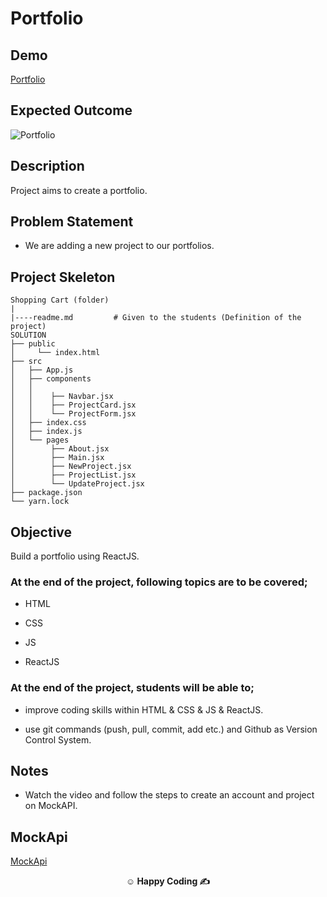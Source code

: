 

# Portfolio

## Demo
  <a href="https://portfolionew-esra.netlify.app/" target="_blank">Portfolio</a>
  
## Expected Outcome

![Portfolio](portfolio.gif)


## Description

Project aims to create a portfolio.

## Problem Statement

- We are adding a new project to our portfolios. 

## Project Skeleton

```
Shopping Cart (folder)
|
|----readme.md         # Given to the students (Definition of the project)
SOLUTION
├── public
│     └── index.html
├── src
│   ├── App.js
│   ├── components
│   │   
│   │    ├── Navbar.jsx
│   │    ├── ProjectCard.jsx
│   │    └── ProjectForm.jsx
│   ├── index.css
│   ├── index.js
│   └── pages
│        ├── About.jsx
│        ├── Main.jsx
│        ├── NewProject.jsx
│        ├── ProjectList.jsx
│        └── UpdateProject.jsx
├── package.json
└── yarn.lock

```



## Objective

Build a portfolio using ReactJS.

### At the end of the project, following topics are to be covered;

- HTML

- CSS

- JS

- ReactJS

### At the end of the project, students will be able to;

- improve coding skills within HTML & CSS & JS & ReactJS.

- use git commands (push, pull, commit, add etc.) and Github as Version Control System.


## Notes

- Watch the video and follow the steps to create an account and project on MockAPI.



## MockApi

<a href="https://mockapi.io/" target="_blank">MockApi</a>




**<p align="center">&#9786; Happy Coding &#9997;</p>**



